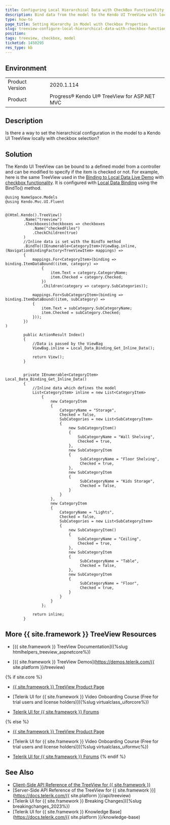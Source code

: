 ```yaml
---
title: Configuring Local Hierarchical Data with CheckBox Functionality
description: Bind data from the model to the Kendo UI TreeView with local hierarchical data and checkbox functionality.
type: how-to
page_title: Setting Hierarchy in Model with Checkbox Properties
slug: treeview-configure-local-hierarchical-data-with-checkbox-functionality
position: 
tags: treeview, checkbox, model
ticketid: 1450295
res_type: kb
---
```


## Environment
<table>
	<tbody>
		<tr>
			<td>Product Version</td>
			<td>2020.1.114</td>
		</tr>
		<tr>
			<td>Product</td>
			<td>Progress® Kendo UI® TreeView for ASP.NET MVC</td>
		</tr>
	</tbody>
</table>


## Description

Is there a way to set the hierarchical configuration in the model to a Kendo UI TreeView locally with checkbox selection?

## Solution
The Kendo UI TreeView can be bound to a defined model from a controller and can be modified to specify if the item is checked or not.  For example, here is the same TreeView used in the [Binding to Local Data Live Demo](https://demos.telerik.com/aspnet-mvc/treeview/local-data-binding) with [checkbox functionality](https://docs.telerik.com/aspnet-mvc/html-helpers/navigation/treeview/checkboxes).  It is configured with [Local Data Binding](https://docs.telerik.com/aspnet-mvc/html-helpers/navigation/treeview/binding#local-data-binding) using the BindTo() method.

```View
@using NameSpace.Models
@using Kendo.Mvc.UI.Fluent


@(Html.Kendo().TreeView()
        .Name("treeview")
        .Checkboxes(checkboxes => checkboxes
            .Name("checkedFiles")
            .CheckChildren(true)
        )
        //Inline data is set with the BindTo method
        .BindTo((IEnumerable<CategoryItem>)ViewBag.inline, (NavigationBindingFactory<TreeViewItem> mappings) =>
        {
            mappings.For<CategoryItem>(binding => binding.ItemDataBound((item, category) =>
                {
                    item.Text = category.CategoryName;
                    item.Checked = category.Checked;  
                })
                .Children(category => category.SubCategories));
                
            mappings.For<SubCategoryItem>(binding => binding.ItemDataBound((item, subCategory) =>
            {
                item.Text = subCategory.SubCategoryName;
                item.Checked = subCategory.Checked;
            }));
        })
)
```
```Controller
        public ActionResult Index()
        {
            //Data is passed by the ViewBag
            ViewBag.inline = Local_Data_Binding_Get_Inline_Data();

            return View();
        }


        private IEnumerable<CategoryItem> Local_Data_Binding_Get_Inline_Data()
        {
            //Inline data which defines the model
            List<CategoryItem> inline = new List<CategoryItem>
                {
                    new CategoryItem
                    {
                        CategoryName = "Storage",
                        Checked = false,
                        SubCategories = new List<SubCategoryItem>
                        {
                            new SubCategoryItem()
                            {
                                SubCategoryName = "Wall Shelving",
                                Checked = true,
                            },
                            new SubCategoryItem
                            {
                                 SubCategoryName = "Floor Shelving",
                                 Checked = true,
                            },
                            new SubCategoryItem
                            {
                                 SubCategoryName = "Kids Storage",
                                 Checked = false,
                            }
                        }
                    },
                    new CategoryItem
                    {
                        CategoryName = "Lights",
                        Checked = false,
                        SubCategories = new List<SubCategoryItem>
                        {
                            new SubCategoryItem()
                            {
                                SubCategoryName = "Ceiling",
                                Checked = true,
                            },
                            new SubCategoryItem
                            {
                                 SubCategoryName = "Table",
                                 Checked = false,
                            },
                            new SubCategoryItem
                            {
                                 SubCategoryName = "Floor",
                                 Checked = true,
                            }
                        }
                    }
                };

            return inline;
        }
```

## More {{ site.framework }} TreeView Resources

* [{{ site.framework }} TreeView Documentation]({%slug htmlhelpers_treeview_aspnetcore%})

* [{{ site.framework }} TreeView Demos](https://demos.telerik.com/{{ site.platform }}/treeview)

{% if site.core %}
* [{{ site.framework }} TreeView Product Page](https://www.telerik.com/aspnet-core-ui/treeview)

* [Telerik UI for {{ site.framework }} Video Onboarding Course (Free for trial users and license holders)]({%slug virtualclass_uiforcore%})

* [Telerik UI for {{ site.framework }} Forums](https://www.telerik.com/forums/aspnet-core-ui)

{% else %}
* [{{ site.framework }} TreeView Product Page](https://www.telerik.com/aspnet-mvc/treeview)

* [Telerik UI for {{ site.framework }} Video Onboarding Course (Free for trial users and license holders)]({%slug virtualclass_uiformvc%})

* [Telerik UI for {{ site.framework }} Forums](https://www.telerik.com/forums/aspnet-mvc)
{% endif %}

## See Also

* [Client-Side API Reference of the TreeView for {{ site.framework }}](https://docs.telerik.com/kendo-ui/api/javascript/ui/treeview)
* [Server-Side API Reference of the TreeView for {{ site.framework }}](https://docs.telerik.com/{{ site.platform }}/api/treeview)
* [Telerik UI for {{ site.framework }} Breaking Changes]({%slug breakingchanges_2023%})
* [Telerik UI for {{ site.framework }} Knowledge Base](https://docs.telerik.com/{{ site.platform }}/knowledge-base)
